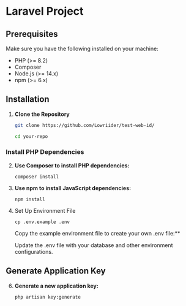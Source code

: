 # Laravel Project

## Prerequisites

Make sure you have the following installed on your machine:
- PHP (>= 8.2)
- Composer
- Node.js (>= 14.x)
- npm (>= 6.x)

## Installation

1. **Clone the Repository**

   ```bash
   git clone https://github.com/Lowriider/test-web-id/
   
   cd your-repo


### Install PHP Dependencies

2. **Use Composer to install PHP dependencies:**

    ```composer install```

3. **Use npm to install JavaScript dependencies:**

    ```npm install```
   
5. Set Up Environment File

    ```cp .env.example .env```

    Copy the example environment file to create your own .env file:**
    
    Update the .env file with your database and other environment configurations.

## Generate Application Key

6. **Generate a new application key:**

    ```php artisan key:generate```
